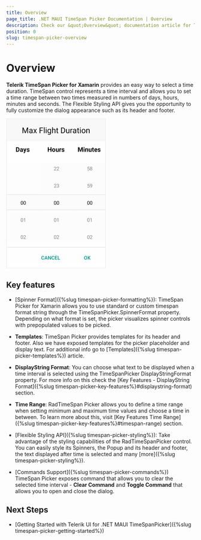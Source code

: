 ```yaml
---
title: Overview
page_title: .NET MAUI TimeSpan Picker Documentation | Overview
description: Check our &quot;Overview&quot; documentation article for Telerik TimeSpan Picker for .NET MAUI.
position: 0
slug: timespan-picker-overview
---
```


# Overview

**Telerik TimeSpan Picker for Xamarin** provides an easy way to select a time duration. TimeSpan control represents a time interval and allows you to set a time range between two times measured in numbers of days, hours, minutes and seconds. The Flexible Styling API gives you the opportunity to fully customize the dialog appearance such as its header and footer.

![TimeSpan Picker Overview](images/timespan_picker_overview.png)

## Key features

* [Spinner Format]({%slug timespan-picker-formatting%}): TimeSpan Picker for Xamarin allows you to use standard or custom timespan format string through the TimeSpanPicker.SpinnerFormat property. Depending on what format is set, the picker visualizes spinner controls with prepopulated values to be picked.

* **Templates**: TimeSpan Picker provides templates for its header and footer. Also we have exposed templates for the picker placeholder and display text. For additional info go to [Templates]({%slug timespan-picker-templates%}) article.

* **DisplayString Format**: You can choose what text to be displayed when a time interval is selected using the TimeSpanPicker DisplayStringFormat property. For more info on this check the [Key Features - DisplayString Format]({%slug timespan-picker-key-features%}#displaystring-format) section.

* **Time Range**: RadTimeSpan Picker allows you to define a time range when setting minimum and maximum time values and choose a time in between. To learn more about this, visit [Key Features Time Range]({%slug timespan-picker-key-features%}#timespan-range) section.

* [Flexible Styling API]({%slug timespan-picker-styling%}): Take advantage of the styling capabilities of the RadTimeSpanPicker control. You can easily style its Spinners, the Popup and its header and footer, the text displayed after time is selected and many [more]({%slug timespan-picker-styling%}).

* [Commands Support]({%slug timespan-picker-commands%}) TimeSpan Picker exposes command that allows you to clear the selected time interval - **Clear Command** and **Toggle Command** that allows you to open and close the dialog.

## Next Steps

- [Getting Started with Telerik UI for .NET MAUI TimeSpanPicker]({%slug timespan-picker-getting-started%})
